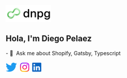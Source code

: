 <div>
  <picture>
    <source srcset="./img/dnpg-logo-white.png" media="(prefers-color-scheme: dark)"/>
    <img src="./img/dnpg-logo-black.png" alt="dnpg" width="119"/>
  </picture>
  <br/>
  <h2>Hola, I'm Diego Pelaez</h2>
  - 💬 &nbsp;Ask me about Shopify, Gatsby, Typescript
</div>
<br/>
<a href="https://twitter.com/diegopego">
<img src="./img/twitter.png" alt="Twitter" height="24"/></a>&nbsp;&nbsp;<a href="https://instagram.com/dnpg.dev"><img src="./img/instagram.png" alt="Instagram" width="24"/></a>&nbsp;&nbsp;<a href="https://www.linkedin.com/in/diegopego"><img src="./img/linkedin.png" alt="Linked In" width="24"/></a>
</div>
<!--
**dnpg/dnpg** is a ✨ _special_ ✨ repository because its `README.md` (this file) appears on your GitHub profile.

Here are some ideas to get you started:

- 🔭 I’m currently working on ...
- 🌱 I’m currently learning ...
- 👯 I’m looking to collaborate on ...
- 🤔 I’m looking for help with ...
- 💬 Ask me about ...
- 📫 How to reach me: ...
- 😄 Pronouns: ...
- ⚡ Fun fact: ...
-->
